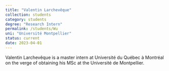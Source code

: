 ```yaml
---
title: "Valentin Larchevêque"
collection: students
category: students
degree: "Research Intern"
permalink: /students/Wu
uni: "Université Montpellier"
status: current
date: 2023-04-01
---
```


Valentin Larchevêque is a master intern at Université du Québec à Montréal on the verge of obtaining his MSc at the Université de Montpellier. 
